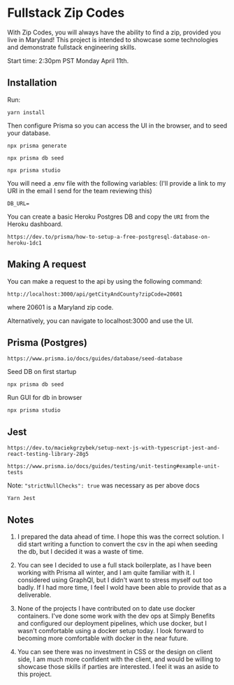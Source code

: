 # Fullstack Zip Codes

With Zip Codes, you will always have the ability to find a zip, provided you live in Maryland! This project is intended to showcase some technologies and demonstrate fullstack engineering skills. 

Start time: 2:30pm PST Monday April 11th. 


## Installation

Run:

```
yarn install
```

Then configure Prisma so you can access the UI in the browser, and to seed your database.

```
npx prisma generate
```

```
npx prisma db seed
```

```
npx prisma studio
```

You will need a .env file with the following variables: (I'll provide a link to my URI in the email I send for the team reviewing this)

```
DB_URL=
```
You can create a basic Heroku Postgres DB and copy the `URI` from the Heroku dashboard. 

`https://dev.to/prisma/how-to-setup-a-free-postgresql-database-on-heroku-1dc1`




## Making A request

You can make a request to the api by using the following command:

```
http://localhost:3000/api/getCityAndCounty?zipCode=20601
```

where 20601 is a Maryland zip code.

Alternatively, you can navigate to localhost:3000 and use the UI. 

## Prisma (Postgres)

`https://www.prisma.io/docs/guides/database/seed-database`

Seed DB on first startup
```
npx prisma db seed
```

Run GUI for db in browser
```
npx prisma studio
```

## Jest

`https://dev.to/maciekgrzybek/setup-next-js-with-typescript-jest-and-react-testing-library-28g5`

`https://www.prisma.io/docs/guides/testing/unit-testing#example-unit-tests`

Note: `"strictNullChecks": true` was necessary as per above docs

```
Yarn Jest
```

## Notes

1. I prepared the data ahead of time. I hope this was the correct solution. I did start writing a function to convert the csv in the api when seeding the db, but I decided it was a waste of time. 

2. You can see I decided to use a full stack boilerplate, as I have been working with Prisma all winter, and I am quite familiar with it. I considered using GraphQl, but I didn't want to stress myself out too badly. If I had more time, I feel I wold have been able to provide that as a deliverable.

3. None of the projects I have contributed on to date use docker containers. I've done some work with the dev ops at Simply Benefits and configured our deployment pipelines, which use docker, but I wasn't comfortable using a docker setup today. I look forward to becoming more comfortable with docker in the near future.

4. You can see there was no investment in CSS or the design on client side, I am much more confident with the client, and would be willing to showcase those skills if parties are interested. I feel it was an aside to this project.